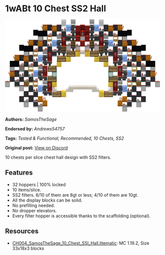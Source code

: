 # 1wABt 10 Chest SS2 Hall
<img alt="SamosTheSage_10_Chest_SSI_Hall.png" src="images/SamosTheSage_10_Chest_SSI_Hall.png?raw=1" height="300px">

**Authors:** *SamosTheSage*

**Endorsed by:** *Andrews54757*

**Tags:** *Tested & Functional, Recommended, 10 Chests, SS2*

**Original post:** [View on Discord](https://discord.com/channels/1375556143186837695/1388317459878252595)

10 chests per slice chest hall design with SS2 filters.
## Features
- 32 hoppers | 100% locked
- 10 items/slice.
- SS2 filters. 6/10 of them are 8gt or less; 4/10 of them are 10gt.
- All the display blocks can be solid.
- No prefilling needed.
- No dropper elevators.
- Every filter hopper is accessible thanks to the scaffolding (optional).

## Resources
- [CH004_SamosTheSage_10_Chest_SSI_Hall.litematic](attachments/CH004_SamosTheSage_10_Chest_SSI_Hall.litematic): MC 1.19.2, Size 33x18x3 blocks

